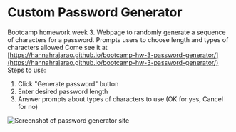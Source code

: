 # Custom Password Generator
Bootcamp homework week 3. Webpage to randomly generate a sequence of characters for a password. Prompts users to choose length and types of characters allowed
Come see it at [https://hannahrajarao.github.io/bootcamp-hw-3-password-generator/](https://hannahrajarao.github.io/bootcamp-hw-3-password-generator/)
Steps to use:
1. Click "Generate password" button
2. Enter desired password length
3. Answer prompts about types of characters to use (OK for yes, Cancel for no)  

![Screenshot of password generator site](assets/images/password-generator-screenshot.png)
